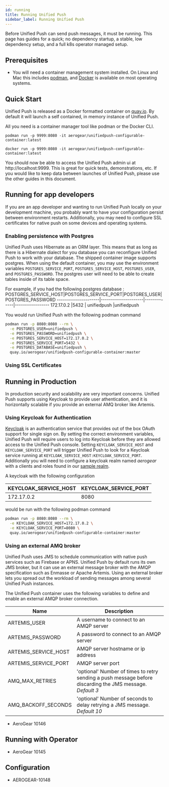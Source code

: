 ```yaml
---
id: running
title: Running Unified Push
sidebar_label: Running Unified Push
---
```


Before Unified Push can send push messages, it must be running. This page has guides for a quick; no dependency startup, a stable, low dependency setup, and a full k8s operator managed setup.

## Prerequisites
 * You will need a container management system installed.  On Linux and Mac this includes [podman](https://podman.io), and [Docker](https://docker.io) is available on most operating systems.

## Quick Start  

Unified Push is released as a Docker formatted container on [quay.io](https://quay.io/repository/aerogear/unifiedpush-configurable-container).  By default it will launch a self contained, in memory instance of Unified Push. 

All you need is a container manager tool like podman or the Docker CLI.

```podman
podman run -p 9999:8080 -it aerogear/unifiedpush-configurable-container:latest
```

```podman
docker run -p 9999:8080 -it aerogear/unifiedpush-configurable-container:latest
```

You should now be able to access the Unified Push admin ui at http://localhost:9999. This is great for quick tests, demonstrations, etc.  If you would like to keep data between launches of Unified Push, please use the other guides in this document.

## Running for app developers
If you are an app developer and wanting to run Unified Push locally on your development machine, you probably want to have your configuration persist between environment restarts. Additionally, you may need to configure SSL certificates for native push on some devices and operating systems.

### Enabling persistence with Postgres

Unified Push uses Hibernate as an ORM layer.  This means that as long as there is a Hibernate dialect for you database you can reconfigure Unified Push to work with your database.  The shipped container image supports postgres.  When using the default container, you may use the environment variables `POSTGRES_SERVICE_PORT`, `POSTGRES_SERVICE_HOST`, `POSTGRES_USER`, and `POSTGRES_PASSWORD`.  The postgres user will need to be able to create tables inside of its table space.

For example, if you had the following postgres database : 
POSTGRES_SERVICE_HOST|POSTGRES_SERVICE_PORT|POSTGRES_USER|POSTGRES_PASSWORD
---------------------|---------------------|-------------|-----------------
172.17.0.2           |5432                 | unifiedpush |unifiedpush

You would run Unified Push with the following podman command

```bash
podman run -p 8080:8080 --rm \
  -e POSTGRES_USER=unifiedpush \
  -e POSTGRES_PASSWORD=unifiedpush \
  -e POSTGRES_SERVICE_HOST=172.17.0.2 \
  -e POSTGRES_SERVICE_PORT=5432 \
  -e POSTGRES_DATABASE=unifiedpush \
  quay.io/aerogear/unifiedpush-configurable-container:master
```

### Using SSL Certificates


## Running in Production
In production security and scalability are very important concerns.  Unified Push supports using Keycloak to provide user athentication, and it is horizontally scalable if you provide an external AMQ broker like Artemis.

### Using Keycloak for Authentication
[Keycloak](https://www.keycloak.org/) is an authentication service that provides out of the box OAuth support for single sign on.  By setting the correct environment variables, Unified Push will require users to log into Keycloak before they are allowed access to the Unified Push console. Setting `KEYCLOAK_SERVICE_HOST` and `KEYCLOAK_SERVICE_PORT` will trigger Unified Push to look for a Keycloak service running at `KEYCLOAK_SERVICE_HOST:KEYCLOAK_SERVICE_PORT`.  Additionally you will need to configure a keycloak realm named *aerogear* with a clients and roles found in our [sample realm](https://github.com/aerogear/aerogear-unifiedpush-server/blob/master/docker-compose/keycloak-realm/ups-realm-sample.json).

A keycloak with the following configuration

KEYCLOAK_SERVICE_HOST|KEYCLOAK_SERVICE_PORT|
---------------------|---------------------|
172.17.0.2           |8080                 |

would be run with the following podman command 

```bash
podman run -p 8080:8080 --rm \
  -e KEYCLOAK_SERVICE_HOST=172.17.0.2 \
  -e KEYCLOAK_SERVICE_PORT=8080 \
  quay.io/aerogear/unifiedpush-configurable-container:master
```

### Using an external AMQ broker 
Unified Push uses JMS to schedule communication with native push services such as Firebase or APNS. Unified Push by default runs its own JMS broker, but it can use an external message broker with the AMQP specification such as Enmasse or Apache Artemis.  Using an external broker lets you spread out the workload of sending messages among several Unified Push instances.

The Unified Push container uses the following variables to define and enable an external AMQP broker connection.

Name|Description|
----|-----------|
ARTEMIS_USER|A username to connect to an AMQP server|
ARTEMIS_PASSWORD|A password to connect to an AMQP server|
ARTEMIS_SERVICE_HOST|AMQP server hostname or ip address|
ARTEMIS_SERVICE_PORT|AMQP server port|
AMQ_MAX_RETRIES|'optional' Number of times to retry sending a push message before discarding the JMS message. <br>*Default 3*|
AMQ_BACKOFF_SECONDS|'optional' Number of seconds to delay retrying a JMS message. <br>*Default 10*|

- AeroGear 10146
## Running with Operator
- AeroGear 10145

## Configuration
 - AEROGEAR-10148